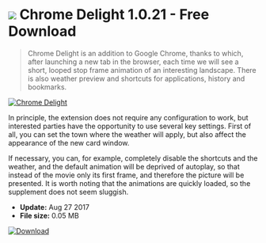 # ![](https://cdn.softexe.net/static/icon/win.gif) Chrome Delight 1.0.21 - Free Download

> Chrome Delight is an addition to Google Chrome, thanks to which, after launching a new tab in the browser, each time we will see a short, looped stop frame animation of an interesting landscape. There is also weather preview and shortcuts for applications, history and bookmarks.

[![Chrome Delight](https:https://tse3.mm.bing.net/th?id=OIP.1Z7aiXaCSeYF_bf57T_hxgHaE8&pid=Api)](https://softexe.net/win/internet/browser-add-ons/chrome-delight:pRhfe.html)

In principle, the extension does not require any configuration to work, but interested parties have the opportunity to use several key settings. First of all, you can set the town where the weather will apply, but also affect the appearance of the new card window.
 
 If necessary, you can, for example, completely disable the shortcuts and the weather, and the default animation will be deprived of autoplay, so that instead of the movie only its first frame, and therefore the picture will be presented. It is worth noting that the animations are quickly loaded, so the supplement does not seem sluggish.


- **Update:** Aug 27 2017
- **File size:** 0.05 MB

[![Download](https://cdn.softexe.net/static/img/download.png)](https://softexe.net/win/internet/browser-add-ons/chrome-delight:pRhfe.html)

